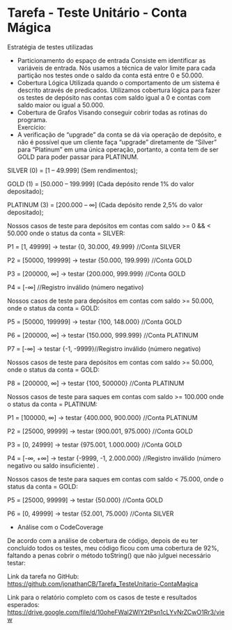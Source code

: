 # Tarefa - Teste Unitário - Conta Mágica

Estratégia de testes utilizadas
- Particionamento do espaço de entrada
  Consiste em identificar as variáveis de entrada.
  Nós usamos a técnica de valor limite para cada partição nos testes onde o saldo da conta está entre 0 e 50.000.
- Cobertura Lógica
  Utilizada quando o comportamento de um sistema é descrito através de predicados.
  Utilizamos cobertura lógica para fazer os testes de depósito nas contas com saldo igual a 0 e contas com saldo maior ou igual a 50.000.
- Cobertura de Grafos
  Visando conseguir cobrir todas as rotinas do programa.  
Exercício:
- A verificação de “upgrade” da conta se dá via operação de depósito, e não é possível que um cliente faça “upgrade” diretamente de “Silver” para “Platinum” em uma única operação, portanto, a conta tem de ser GOLD para poder passar para PLATINUM.

SILVER (0) = [1 – 49.999] (Sem rendimentos);

GOLD (1) = [50.000 – 199.999] (Cada depósito rende 1% do valor depositado);

PLATINUM (3) = [200.000 – ∞] (Cada depósito rende 2,5% do valor depositado);

Nossos casos de teste para depósitos em contas com saldo >= 0 && < 50.000 onde o status da conta = SILVER:

P1 = [1, 49999] -> testar {0, 30.000, 49.999} //Conta SILVER 

P2 = [50000, 199999] -> testar {50.000, 199.999} //Conta GOLD

P3 = [200000, ∞] -> testar {200.000, 999.999} //Conta GOLD

P4 = [-∞] //Registro inválido (número negativo)

Nossos casos de teste para depósitos em contas com saldo >= 50.000, onde o status da conta = GOLD:

P5 = [50000, 199999] -> testar {100, 148.000} //Conta GOLD

P6 = [200000, ∞] -> testar {150.000, 999.999} //Conta PLATINUM

P7 = [-∞] -> testar {-1, -9999}//Registro inválido (número negativo)

Nossos casos de teste para depósitos em contas com saldo >= 50.000, onde o status da conta = GOLD:

P8 = [200000, ∞] -> testar {100, 500000} //Conta PLATINUM

Nossos casos de teste para saques em contas com saldo >= 100.000 onde o status da conta = PLATINUM:

P1 = [100000, ∞] -> testar {400.000, 900.000} //Conta PLATINUM

P2 = [25000, 99999] -> testar {900.001, 975.000} //Conta GOLD

P3 = [0, 24999] -> testar {975.001, 1.000.000} //Conta GOLD

P4 = [-∞, +∞] -> testar {-9999, -1, 2.000.000} //Registro inválido (número negativo ou saldo insuficiente)
.

Nossos casos de teste para saques em contas com saldo < 75.000, onde o status da conta = GOLD:

P5 = [25000, 99999] -> testar {50.000} //Conta GOLD

P6 = [0, 49999] -> testar {52.001, 75.000} //Conta SILVER

- Análise com o CodeCoverage

De acordo com a análise de cobertura de código, depois de eu ter concluído todos os testes, meu código ficou com uma cobertura de 92%, faltando a penas cobrir o método toString() que não julguei necessário testar:

Link da tarefa no GitHub: https://github.com/jonathanCB/Tarefa_TesteUnitario-ContaMagica

Link para o relatório completo com os casos de teste e resultados esperados: https://drive.google.com/file/d/10oheFWal2WlY2tPsn1cLYvNrZCwO1Rr3/view
